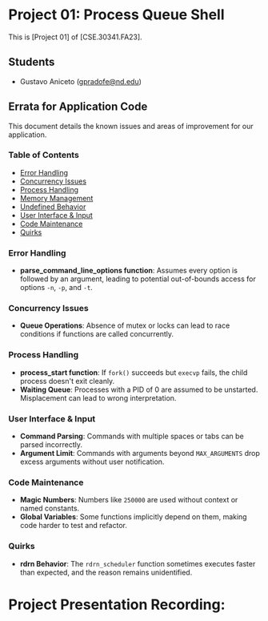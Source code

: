 # Project 01: Process Queue Shell

This is [Project 01] of [CSE.30341.FA23].

## Students

- Gustavo Aniceto (gpradofe@nd.edu)

## Errata for Application Code

This document details the known issues and areas of improvement for our application.

### Table of Contents

- [Error Handling](#error-handling)
- [Concurrency Issues](#concurrency-issues)
- [Process Handling](#process-handling)
- [Memory Management](#memory-management)
- [Undefined Behavior](#undefined-behavior)
- [User Interface & Input](#user-interface--input)
- [Code Maintenance](#code-maintenance)
- [Quirks](#quirks)

### Error Handling

- **parse_command_line_options function**: Assumes every option is followed by an argument, leading to potential out-of-bounds access for options `-n`, `-p`, and `-t`.

### Concurrency Issues

- **Queue Operations**: Absence of mutex or locks can lead to race conditions if functions are called concurrently.

### Process Handling

- **process_start function**: If `fork()` succeeds but `execvp` fails, the child process doesn't exit cleanly.
- **Waiting Queue**: Processes with a PID of 0 are assumed to be unstarted. Misplacement can lead to wrong interpretation.

### User Interface & Input

- **Command Parsing**: Commands with multiple spaces or tabs can be parsed incorrectly.
- **Argument Limit**: Commands with arguments beyond `MAX_ARGUMENTS` drop excess arguments without user notification.

### Code Maintenance

- **Magic Numbers**: Numbers like `250000` are used without context or named constants.
- **Global Variables**: Some functions implicitly depend on them, making code harder to test and refactor.

### Quirks

- **rdrn Behavior**: The `rdrn_scheduler` function sometimes executes faster than expected, and the reason remains unidentified.

# Project Presentation Recording:

[Project Recording]: https://drive.google.com/file/d/1PLCqmwKpcnkO-rpgdfyet0g4QhmOCNLI/view?usp=sharing
